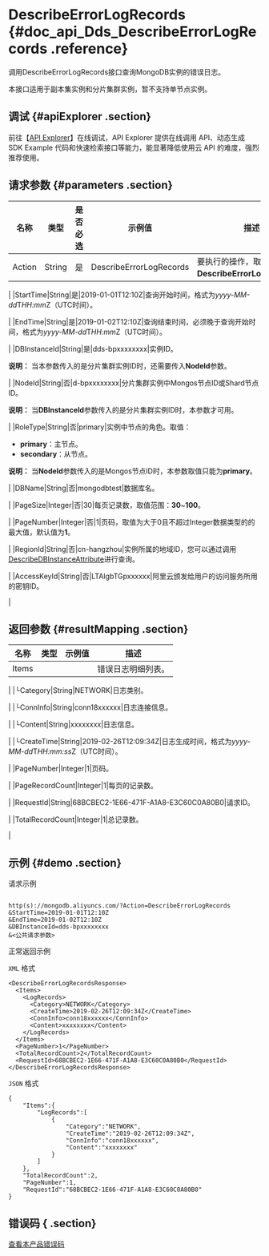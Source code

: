 # DescribeErrorLogRecords {#doc_api_Dds_DescribeErrorLogRecords .reference}

调用DescribeErrorLogRecords接口查询MongoDB实例的错误日志。

本接口适用于副本集实例和分片集群实例，暂不支持单节点实例。

## 调试 {#apiExplorer .section}

前往【[API Explorer](https://api.aliyun.com/#product=Dds&api=DescribeErrorLogRecords)】在线调试，API Explorer 提供在线调用 API、动态生成 SDK Example 代码和快速检索接口等能力，能显著降低使用云 API 的难度，强烈推荐使用。

## 请求参数 {#parameters .section}

|名称|类型|是否必选|示例值|描述|
|--|--|----|---|--|
|Action|String|是|DescribeErrorLogRecords|要执行的操作，取值：**DescribeErrorLogRecords**。

 |
|StartTime|String|是|2019-01-01T12:10Z|查询开始时间，格式为*yyyy-MM-dd*T*HH:mm*Z（UTC时间）。

 |
|EndTime|String|是|2019-01-02T12:10Z|查询结束时间，必须晚于查询开始时间，格式为*yyyy-MM-dd*T*HH:mm*Z（UTC时间）。

 |
|DBInstanceId|String|是|dds-bpxxxxxxxx|实例ID。

 **说明：** 当本参数传入的是分片集群实例ID时，还需要传入**NodeId**参数。

 |
|NodeId|String|否|d-bpxxxxxxxx|分片集群实例中Mongos节点ID或Shard节点ID。

 **说明：** 当**DBInstanceId**参数传入的是分片集群实例ID时，本参数才可用。

 |
|RoleType|String|否|primary|实例中节点的角色。取值：

 -   **primary**：主节点。
-   **secondary**：从节点。

 **说明：** 当**NodeId**参数传入的是Mongos节点ID时，本参数取值只能为**primary**。

 |
|DBName|String|否|mongodbtest|数据库名。

 |
|PageSize|Integer|否|30|每页记录数，取值范围：**30**~**100**。

 |
|PageNumber|Integer|否|1|页码，取值为大于0且不超过Integer数据类型的的最大值，默认值为**1**。

 |
|RegionId|String|否|cn-hangzhou|实例所属的地域ID，您可以通过调用[DescribeDBInstanceAttribute](~~62010~~)进行查询。

 |
|AccessKeyId|String|否|LTAIgbTGpxxxxxx|阿里云颁发给用户的访问服务所用的密钥ID。

 |

## 返回参数 {#resultMapping .section}

|名称|类型|示例值|描述|
|--|--|---|--|
|Items| | |错误日志明细列表。

 |
|└Category|String|NETWORK|日志类别。

 |
|└ConnInfo|String|conn18xxxxxx|日志连接信息。

 |
|└Content|String|xxxxxxxx|日志信息。

 |
|└CreateTime|String|2019-02-26T12:09:34Z|日志生成时间，格式为*yyyy-MM-dd*T*HH:mm:ss*Z（UTC时间）。

 |
|PageNumber|Integer|1|页码。

 |
|PageRecordCount|Integer|1|每页的记录数。

 |
|RequestId|String|68BCBEC2-1E66-471F-A1A8-E3C60C0A80B0|请求ID。

 |
|TotalRecordCount|Integer|1|总记录数。

 |

## 示例 {#demo .section}

请求示例

``` {#request_demo}

http(s)://mongodb.aliyuncs.com/?Action=DescribeErrorLogRecords
&StartTime=2019-01-01T12:10Z
&EndTime=2019-01-02T12:10Z
&DBInstanceId=dds-bpxxxxxxxx
&<公共请求参数>

```

正常返回示例

`XML` 格式

``` {#xml_return_success_demo}
<DescribeErrorLogRecordsResponse>
  <Items>
    <LogRecords>
      <Category>NETWORK</Category>
      <CreateTime>2019-02-26T12:09:34Z</CreateTime>
      <ConnInfo>conn18xxxxxx</ConnInfo>
      <Content>xxxxxxxx</Content>
    </LogRecords>
  </Items>
  <PageNumber>1</PageNumber>
  <TotalRecordCount>2</TotalRecordCount>
  <RequestId>68BCBEC2-1E66-471F-A1A8-E3C60C0A80B0</RequestId>
</DescribeErrorLogRecordsResponse>

```

`JSON` 格式

``` {#json_return_success_demo}
{
	"Items":{
		"LogRecords":[
			{
				"Category":"NETWORK",
				"CreateTime":"2019-02-26T12:09:34Z",
				"ConnInfo":"conn18xxxxxx",
				"Content":"xxxxxxxx"
			}
		]
	},
	"TotalRecordCount":2,
	"PageNumber":1,
	"RequestId":"68BCBEC2-1E66-471F-A1A8-E3C60C0A80B0"
}
```

## 错误码 { .section}

[查看本产品错误码](https://error-center.aliyun.com/status/product/Dds)

